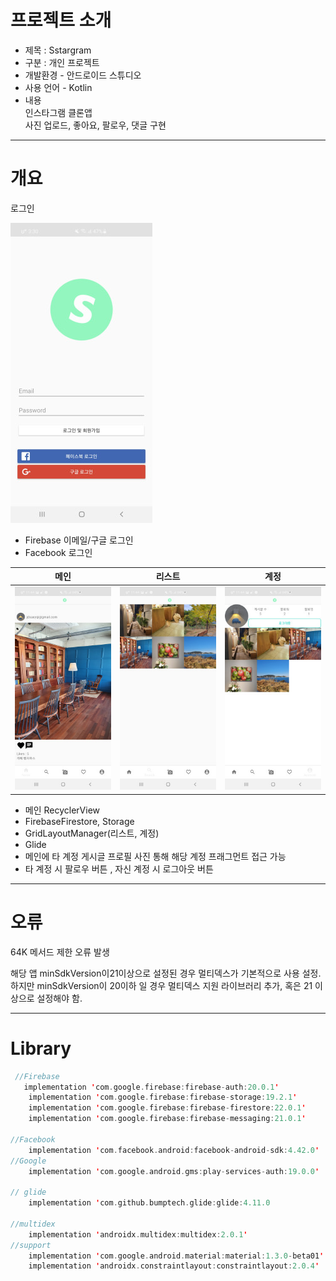 # 프로젝트 소개
- 제목 : Sstargram
- 구분 : 개인 프로젝트
- 개발환경 - 안드로이드 스튜디오
- 사용 언어 - Kotlin
- 내용  
인스타그램 클론앱   
사진 업로드, 좋아요, 팔로우, 댓글 구현

---
# 개요
로그인

![image1](https://github.com/jdsaeyqo/project-SNS/blob/master/app/src/main/res/drawable/sns_image_1.jpg)  

- Firebase 이메일/구글 로그인
- Facebook 로그인

메인 | 리스트 | 계정
:------:|:-------:|:------:|
![image3](https://github.com/jdsaeyqo/project-SNS/blob/master/app/src/main/res/drawable/sns_image_3.jpg)|![image2](https://github.com/jdsaeyqo/project-SNS/blob/master/app/src/main/res/drawable/sns_image_2.jpg)|![image5](https://github.com/jdsaeyqo/project-SNS/blob/master/app/src/main/res/drawable/sns_image_5.jpg)

- 메인 RecyclerView
- FirebaseFirestore, Storage
- GridLayoutManager(리스트, 계정)
- Glide
- 메인에 타 계정 게시글 프로필 사진 통해 해당 계정 프래그먼트 접근 가능 
- 타 계정 시 팔로우 버튼 , 자신 계정 시 로그아웃 버튼  
---
# 오류
64K 메서드 제한 오류 발생  

해당 앱 minSdkVersion이21이상으로 설정된 경우 멀티덱스가 기본적으로 사용 설정.  
하지만 minSdkVersion이 20이하 일 경우 멀티덱스 지원 라이브러리 추가, 혹은 21 이상으로 설정해야 함.  

---
# Library
~~~kotlin  
 //Firebase
   implementation 'com.google.firebase:firebase-auth:20.0.1'
    implementation 'com.google.firebase:firebase-storage:19.2.1'
    implementation 'com.google.firebase:firebase-firestore:22.0.1'
    implementation 'com.google.firebase:firebase-messaging:21.0.1'
    
//Facebook
    implementation 'com.facebook.android:facebook-android-sdk:4.42.0'
//Google
    implementation 'com.google.android.gms:play-services-auth:19.0.0'
  
// glide
    implementation 'com.github.bumptech.glide:glide:4.11.0
    
//multidex
    implementation 'androidx.multidex:multidex:2.0.1'
//support
    implementation 'com.google.android.material:material:1.3.0-beta01'
    implementation 'androidx.constraintlayout:constraintlayout:2.0.4'
~~~







